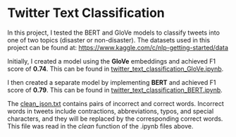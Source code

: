 # Twitter Text Classification

In this project, I tested the BERT and GloVe models to classify tweets into one of two topics (disaster or non-disaster). The datasets used in this project can be found at: https://www.kaggle.com/c/nlp-getting-started/data

Initially, I created a model using the **GloVe** embeddings and achieved F1 score of **0.74**. This can be found in [twitter_text_classification_GloVe.ipynb](https://github.com/kumarsoma/twitter_text_classification/blob/master/twitter_text_classification_GloVe.ipynb). 

I then created a separate model by implementing **BERT** and achieved F1 score of **0.79**. This can be found in [twitter_text_classification_BERT.ipynb](https://github.com/kumarsoma/twitter_text_classification/blob/master/twitter_text_classification_BERT.ipynb).

The [clean_json.txt](https://github.com/kumarsoma/twitter_text_classification/blob/master/clean_json.txt) contains pairs of incorrect and correct words. Incorrect words in tweets include contractions, abbreviations, typos, and special characters, and they will be replaced by the corresponding correct words. This file was read in the *clean* function of the .ipynb files above.

